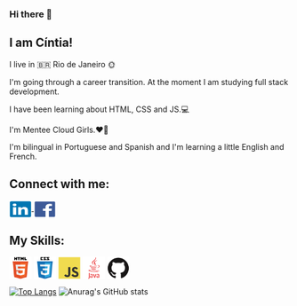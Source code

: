 ### Hi there 👋

<!--
**cintiamoraes/cintiamoraes** is a ✨ _special_ ✨ repository because its `README.md` (this file) appears on your GitHub profile.

Here are some ideas to get you started:

- 🔭 I’m currently working on ...
- 🌱 I’m currently learning ...
- 👯 I’m looking to collaborate on ...
- 🤔 I’m looking for help with ...
- 💬 Ask me about ...
- 📫 How to reach me: ...
- 😄 Pronouns: ...
- ⚡ Fun fact: ...
-->

## I am Cíntia!

I live in :brazil:  Rio de Janeiro :sun_with_face:

I'm going through a career transition. At the moment I am studying full stack development.

I have been learning about HTML, CSS and JS.:computer:

I'm Mentee Cloud Girls.:heart::purple_heart:

I'm bilingual in Portuguese and Spanish and I'm learning a little English and French. 


## Connect with me:
<a href="https://www.linkedin.com/in/cinttiamoraes/" target= "_blank">
<img align="center" alt="cintia-linkedin" height="30" width="40" src="https://raw.githubusercontent.com/devicons/devicon/master/icons/linkedin/linkedin-plain.svg" style= "max-width:100%;">
</a>

<a href ="https://www.facebook.com/cintia.maya.376/" target="_blank">
<img align="center" alt="cintia-facebook" height="30" width="40" src="https://raw.githubusercontent.com/devicons/devicon/master/icons/facebook/facebook-plain.svg" style= "max-width:100%;">
</a>  

## My Skills:
<img align="center" width="40" height="40" alt="html" src="https://raw.githubusercontent.com/devicons/devicon/master/icons/html5/html5-original-wordmark.svg" style= "max-width:100%;"></img>  <img align="center" width="40" height="40" alt="css" src="https://raw.githubusercontent.com/devicons/devicon/master/icons/css3/css3-original-wordmark.svg" style= "max-width:100%;"></img>  <img align="center" width="40" height="40" alt="javascript" src="https://raw.githubusercontent.com/devicons/devicon/master/icons/javascript/javascript-original.svg" style= "max-width:100%;"></img>  <img align="center" width="40" height="40" alt="java" src="https://raw.githubusercontent.com/devicons/devicon/master/icons/java/java-plain-wordmark.svg" style= "max-width:100%;"></img> <img align="center" width="40" height="40" alt="html" src="https://raw.githubusercontent.com/devicons/devicon/master/icons/github/github-original.svg" style= "max-width:100%;">  

 [![Top Langs](https://github-readme-stats.vercel.app/api/top-langs/?username=cintiamoraes&layout=compact)](https://github.com/cintiamoraes/github-readme-stats) ![Anurag's GitHub stats](https://github-readme-stats.vercel.app/api?username=cintiamoraes&show_icons=true&theme=radical)



